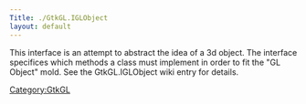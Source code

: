 ```yaml
---
Title: ./GtkGL.IGLObject
layout: default
---
```


This interface is an attempt to abstract the idea of a 3d object. The
interface specifices which methods a class must implement in order to
fit the "GL Object" mold. See the GtkGL.IGLObject wiki entry for
details.

<Category:GtkGL>
